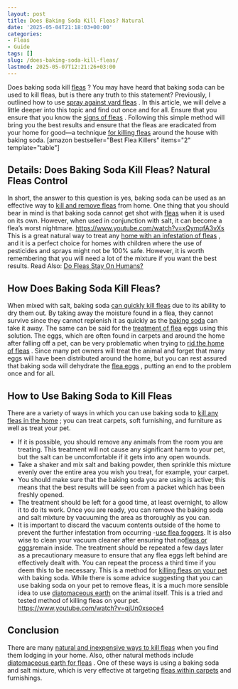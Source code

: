 ```yaml
---
layout: post
title: Does Baking Soda Kill Fleas? Natural
date: '2025-05-04T21:18:03+00:00'
categories:
- Fleas
- Guide
tags: []
slug: /does-baking-soda-kill-fleas/
lastmod: 2025-05-07T12:21:26+03:00
---
```


Does baking soda kill
[fleas](https://pestpolicy.com/what-do-fleas-look-like/)
? You may have heard that baking soda can be used to kill fleas, but is there any truth to this statement? Previously, I outlined how to use
[spray against yard fleas](https://pestpolicy.com/best-flea-spray-for-yard/)
.
In this article, we will delve a little deeper into this topic and find out once and for all. Ensure that you ensure that you know the
[signs of fleas](https://pestpolicy.com/how-to-tell-if-you-have-fleas/)
.
Following this simple method will bring you the best results and ensure that the fleas are eradicated from your home for good—a technique
[for killing fleas](https://pestpolicy.com/how-to-kill-flea-eggs/)
around the house with baking soda.
[amazon bestseller="Best Flea Killers" items="2" template="table"]
## Details: Does Baking Soda Kill Fleas? Natural Fleas Control
In short, the answer to this question is yes, baking soda can be used as an effective way to
[kill and remove fleas](https://pestpolicy.com/does-salt-kill-fleas/)
from home.
One thing that you should bear in mind is that baking soda cannot get shot with
[fleas](https://extension.psu.edu/cat-fleas)
when it is used on its own. However, when used in conjunction with salt, it can become a flea’s worst nightmare.
https://www.youtube.com/watch?v=xQymqfA3vXs
This is a great natural way to treat any
[home with an infestation of fleas](https://pestpolicy.com/home-remedies-for-fleas/)
, and it is a perfect choice for homes with children where the use of pesticides and sprays might not be 100% safe.
However, it is worth remembering that you will need a lot of the mixture if you want the best results. Read Also:
[Do Fleas Stay On Humans?](https://pestpolicy.com/do-fleas-stay-on-humans/)
## How Does Baking Soda Kill Fleas?
When mixed with salt, baking soda
[can quickly kill fleas](https://pestpolicy.com/does-the-dryer-kill-fleas/)
due to its ability to dry them out. By taking away the moisture found in a flea, they cannot survive since they cannot replenish it as quickly as the
[baking soda](https://pestpolicy.com/dont-use-vinegar-and-baking-soda-to-clean-clogged-drains/)
can take it away.
The same can be said for the
[treatment of flea](https://pestpolicy.com/best-flea-treatment-for-cats/)
eggs using this solution. The eggs, which are often found in carpets and around the home after falling off a pet, can be very problematic when trying to
[rid the home of fleas](https://pestpolicy.com/how-to-get-rid-of-flea-eggs-on-cats/)
.
Since many pet owners will treat the animal and forget that many eggs will have been distributed around the home, but you can rest assured that baking soda will dehydrate the
[flea eggs](https://pestpolicy.com/how-to-kill-flea-eggs/)
, putting an end to the problem once and for all.
## How to Use Baking Soda to Kill Fleas
There are a variety of ways in which you can use baking soda to
[kill any fleas in the home](https://pestpolicy.com/does-vinegar-kill-bed-bugs/)
; you can treat carpets, soft furnishing, and furniture as well as treat your pet.
- If it is possible, you should remove any animals from the room you are treating. This treatment will not cause any significant harm to your pet, but the salt can be uncomfortable if it gets into any open wounds.
- Take a shaker and mix salt and baking powder, then sprinkle this mixture evenly over the entire area you wish you treat, for example, your carpet.
- You should make sure that the baking soda you are using is active; this means that the best results will be seen from a packet which has been freshly opened.
- The treatment should be left for a good time, at least overnight, to allow it to do its work. Once you are ready, you can remove the baking soda and salt mixture by vacuuming the area as thoroughly as you can.
- It is important to discard the vacuum contents outside of the home to prevent the further infestation from occurring -[use flea foggers](https://pestpolicy.com/best-fogger-for-fleas/). It is also wise to clean your vacuum cleaner after ensuring that no[fleas or eggs](https://pestpolicy.com/flea-eggs-vs-dandruff/)remain inside.
The treatment should be repeated a few days later as a precautionary measure to ensure that any flea eggs left behind are effectively dealt with. You can repeat the process a third time if you deem this to be necessary.
This is a method for
[killing fleas on your pet](https://pestpolicy.com/how-to-kill-fleas-on-dogs-naturally-safe-and-fast/)
with baking soda. While there is some advice suggesting that you can use baking soda on your pet to remove fleas, it is a much more sensible idea to use
[diatomaceous earth](https://pestpolicy.com/diatomaceous-earth-for-fleas-on-cats/)
on the animal itself. This is a tried and tested method of killing fleas on your pet.
https://www.youtube.com/watch?v=qjUn0xsoce4
## Conclusion
There are many
[natural and inexpensive ways to kill fleas](https://pestpolicy.com/does-apple-cider-vinegar-kill-fleas/)
when you find them lodging in your home. Also, other natural methods include
[diatomaceous earth for fleas](https://pestpolicy.com/diatomaceous-earth-for-fleas/)
.
One of these ways is using a baking soda and salt mixture, which is very effective at targeting
[fleas within carpets](https://pestpolicy.com/best-flea-carpet-powder/)
and furnishings.
